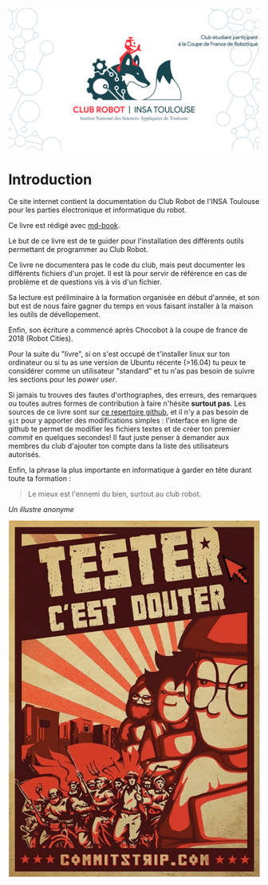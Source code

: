 ![](images/com/logo18.png "Logo du Club Robot")

# Introduction

Ce site internet contient la documentation du Club Robot de l'INSA Toulouse pour les parties électronique et informatique du robot.

Ce livre est rédigé avec [md-book](https://github.com/rust-lang-nursery/mdBook).

Le but de ce livre est de te guider pour l'installation des différents outils permettant de programmer au Club Robot.

Ce livre ne documentera pas le code du club, mais peut documenter les différents fichiers d'un projet. Il est là pour servir de référence en cas de problème et de questions vis à vis d'un fichier.

Sa lecture est préliminaire à la formation organisée en début d'année, et son but est de nous faire gagner du temps en vous faisant installer à la maison les outils de dévellopement.

Enfin, son écriture a commencé après Chocobot à la coupe de france de 2018 (Robot Cities).

Pour la suite du "livre", si on s'est occupé de t'installer linux sur ton ordinateur ou si tu as une version de Ubuntu récente (>16.04) tu peux te considérer comme un utilisateur "standard" et tu n'as pas besoin de suivre les sections pour les *power user*.

Si jamais tu trouves des fautes d'orthographes, des erreurs, des remarques ou toutes autres formes de contribution à faire n'hésite **surtout pas**. Les sources de ce livre sont sur [ce repertoire github](https://github.com/ClubRobotInsat/doc-elec), et il n'y a pas besoin de `git` pour y apporter des modifications simples : l'interface en ligne de github te permet de modifier les fichiers textes et de créer ton premier *commit* en quelques secondes! Il faut juste penser à demander aux membres du club d'ajouter ton compte dans la liste des utilisateurs autorisés.

Enfin, la phrase la plus importante en informatique à garder en tête durant toute ta formation :

> Le mieux est l'ennemi du bien, surtout au club robot.

*Un illustre anonyme*

![Tester c'est douter](images/com/tester_doute.jpeg "Tester c'est douter")
